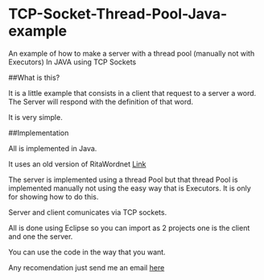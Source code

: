 TCP-Socket-Thread-Pool-Java-example
===================================

An example of how to make a server with a thread pool (manually not with Executors) In JAVA using TCP Sockets

##What is this?

It is a little example that consists in a client that request to a server a word. The Server will respond with the definition of that word.

It is very simple.


##Implementation

All is implemented in Java.

It uses an old version of RitaWordnet [Link](http://www.rednoise.org/rita/download/index.html)

The server is implemented using a thread Pool but that thread Pool is implemented manually not using the easy way that is Executors. It is only for showing how to do this.

Server and client comunicates via TCP sockets.

All is done using Eclipse so you can import as 2 projects one is the client and one the server.

You can use the code in the way that you want.

Any recomendation just send me an email [here](perseus086@gmail.com)
